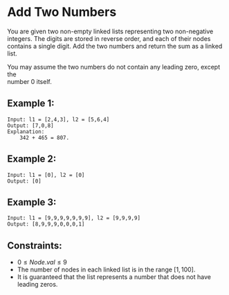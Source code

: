 # Add Two Numbers

You are given two non-empty linked lists representing two non-negative  
integers. The digits are stored in reverse order, and each of their nodes  
contains a single digit. Add the two numbers and return the sum as a linked  
list.

You may assume the two numbers do not contain any leading zero, except the  
number 0 itself.

 

## Example 1:

    Input: l1 = [2,4,3], l2 = [5,6,4]
    Output: [7,0,8]
    Explanation: 
        342 + 465 = 807.

## Example 2:

    Input: l1 = [0], l2 = [0]
    Output: [0]

## Example 3:

    Input: l1 = [9,9,9,9,9,9,9], l2 = [9,9,9,9]
    Output: [8,9,9,9,0,0,0,1]

 

## Constraints:

* $0 \le Node.val \le 9$
* The number of nodes in each linked list is in the range $[1, 100]$.
* It is guaranteed that the list represents a number that does not have  
leading zeros.

